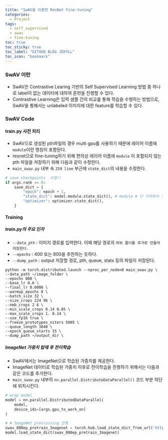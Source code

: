 ```yaml
---
title: "SwAV을 이용한 ResNet Fine-tuning"
categories:
  - Project
tags:
  - self_supervised
  - swav
  - fine-tuning
toc: true
toc_sticky: true
toc_label: "GITHUB BLOG JEKYLL"
toc_icon: "bookmark"
---
```


### SwAV 이란
* SwAV은 Contrastive Learing 기반의 Self Supervised Learning 방법 중 하나로 label이 없는 데이터에 대하여 훈련을 진행할 수 있다.
* Contrastive Learning은 입력 샘플 간의 비교를 통해 학습을 수행하는 방법으로, SwAV을 통해서는 unlabeled 이미지에 대한 feature를 학습할 수 있다.

### SwAV Code

#### train.py 사전 처리
* SwAV으로 생성된 pth파일의 경우 multi gpu를 사용하기 때문에 레이어 이름에 `module`이란 명칭이 포함된다. 
* resnet으로 fine-tuning하기 위해 편의상 레이어 이름에 `module` 이 포함되지 않는 pth 파일을 저장하기 위해 다음과 같이 수정한다.  
* `main_swav.py` 내부 속 `259 line` 부근에 `state_dict`의 내용을 수정한다.  

```python
# save checkpoints  수정!!
if args.rank == 0:
    save_dict = {
        "epoch": epoch + 1,
        "state_dict": model.module.state_dict(), # module # 다 가져와서 거기서 매칭!
        "optimizer": optimizer.state_dict(),
    }
```

#### Training
##### train.py의 주요 인자
* `--data_pth` : 이미지 경로를 입력한다. 이때 해당 경로의 `하위 폴더를 추가로 만들어 저장한다.`
* `--epochs` : 400 또는 800을 추천하는 듯하다.
* `--dump_path` : output 저장할 경로, pth, queue, stats 등의 파일이 저장된다. 

```
python -m torch.distributed.launch --nproc_per_node=8 main_swav.py \
--data_path ~/image_folder \
--epochs 800 \
--base_lr 0.6 \
--final_lr 0.0006 \
--warmup_epochs 0 \
--batch_size 32 \
--size_crops 224 96 \
--nmb_crops 2 6 \
--min_scale_crops 0.14 0.05 \
--max_scale_crops 1. 0.14 \
--use_fp16 true \
--freeze_prototypes_niters 5005 \
--queue_length 3840 \
--epoch_queue_starts 15 \
--dump_path ~/output_dir \ 
```

##### ImageNet 가중치 탑재 후 전이학습
* SwAV에서는 ImageNet으로 학습된 가중치를 제공한다. 
* ImageNet 데이터로 학습된 가중치 이후로 전이학습을 진행하기 위해서는 다음과 같은 코드를 추가한다. 
* `main_swav.py` 내부의 `nn.parallel.DistributeDataParallel()` 코드 부분 하단에 위치시킨다. 

```python
# wrap model
model = nn.parallel.DistributedDataParallel(
    model,
    device_ids=[args.gpu_to_work_on]
)

# # ImageNet pretraining 진행
swav_800ep_pretrain_Imagenet = torch.hub.load_state_dict_from_url('https://dl.fbaipublicfiles.com/deepcluster/swav_800ep_pretrain.pth.tar')
model.load_state_dict(swav_800ep_pretrain_Imagenet)
```


